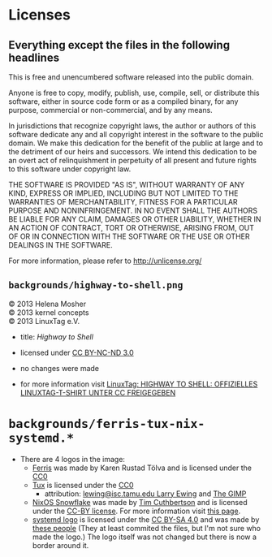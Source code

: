 # Licenses

## Everything except the files in the following headlines

This is free and unencumbered software released into the public domain.

Anyone is free to copy, modify, publish, use, compile, sell, or
distribute this software, either in source code form or as a compiled
binary, for any purpose, commercial or non-commercial, and by any
means.

In jurisdictions that recognize copyright laws, the author or authors
of this software dedicate any and all copyright interest in the
software to the public domain. We make this dedication for the benefit
of the public at large and to the detriment of our heirs and
successors. We intend this dedication to be an overt act of
relinquishment in perpetuity of all present and future rights to this
software under copyright law.

THE SOFTWARE IS PROVIDED "AS IS", WITHOUT WARRANTY OF ANY KIND,
EXPRESS OR IMPLIED, INCLUDING BUT NOT LIMITED TO THE WARRANTIES OF
MERCHANTABILITY, FITNESS FOR A PARTICULAR PURPOSE AND NONINFRINGEMENT.
IN NO EVENT SHALL THE AUTHORS BE LIABLE FOR ANY CLAIM, DAMAGES OR
OTHER LIABILITY, WHETHER IN AN ACTION OF CONTRACT, TORT OR OTHERWISE,
ARISING FROM, OUT OF OR IN CONNECTION WITH THE SOFTWARE OR THE USE OR
OTHER DEALINGS IN THE SOFTWARE.

For more information, please refer to <http://unlicense.org/>

## `backgrounds/highway-to-shell.png`

© 2013 Helena Mosher  
© 2013 kernel concepts  
© 2013 LinuxTag e.V.  

- title: *Highway to Shell*

- licensed under [CC BY-NC-ND 3.0](https://creativecommons.org/licenses/by-nc-nd/3.0/legalcode)

- no changes were made

- for more information visit [LinuxTag: HIGHWAY TO SHELL: OFFIZIELLES LINUXTAG-T-SHIRT UNTER CC FREIGEGEBEN](http://www.linuxtag.org/2013/de/presse/newsarchiv/entry/article/highway-to-shell-offizielles-linuxtag-t-shirt-rockt-so-sehr-dass-es-cc-wird.html)

# `backgrounds/ferris-tux-nix-systemd.*`

- There are 4 logos in the image:
	- [Ferris](https://www.rustacean.net/) was made by Karen Rustad Tölva and is licensed under the [CC0](https://creativecommons.org/publicdomain/zero/1.0/)
	- [Tux](https://de.wikipedia.org/wiki/Linux#/media/Datei:Tux.svg) is licensed under the [CC0](https://creativecommons.org/publicdomain/zero/1.0/)
		- attribution: [lewing@isc.tamu.edu Larry Ewing](lewing@isc.tamu.edu) and [The GIMP](https://en.wikipedia.org/wiki/GIMP)
	- [NixOS Snowflake](https://github.com/NixOS/nixos-artwork/blob/master/logo/nix-snowflake.svg) was made by [Tim Cuthbertson](https://github.com/timbertson) and is licensed under the [CC-BY license](https://creativecommons.org/licenses/by/4.0/). For more information visit [this page](https://github.com/NixOS/nixos-artwork/tree/master/logo).
	- [systemd logo](https://de.wikipedia.org/wiki/Systemd#/media/Datei:Systemd-logo.svg) is licensed under the [CC BY-SA 4.0](https://creativecommons.org/licenses/by-sa/4.0) and was made by [these people](https://github.com/systemd/brand.systemd.io/graphs/contributors) (They at least commited the files, but I'm not sure who made the logo.) The logo itself was not changed but there is now a border around it.

